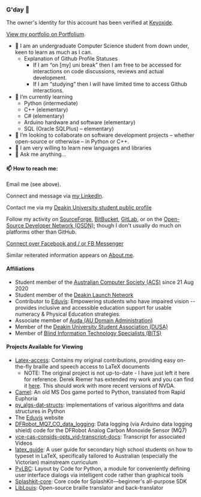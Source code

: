 ### G'day 👋

The owner's identity for this account has been verified at [Keyoxide](https://keyoxide.org/6C1E7CD8370E4DF7F852968716F8388EB88796D7).

[View my portfolio on Portfolium](https://portfolium.com/njschmidt/).

* 🏫 I am an undergraduate Computer Science student from down under, keen to learn as much as I can.
    * Explanation of Github Profile Statuses
        * If I am “on [my] uni break” then I am free to be accessed for interactions on code discussions, reviews and actual development.
        * If I am “studying” then I will have limited time to access Github interactions.
* 🌱 I’m currently learning
    * Python (intermediate)
    * C++ (elementary)
    * C# (elementary)
    * Arduino hardware and software (elementary)
    * SQL (Oracle SQLPlus) &ndash; elementary)
* 👨 I’m looking to collaborate on software development projects &ndash; whether open-source or otherwise &ndash; in Python or C++.
* 🤔 I am very willing to learn new languages and libraries
* 💬 Ask me anything...

#### 📫 How to reach me:
Email me (see above).

Connect and message via [my LinkedIn](https://www.linkedin.com/in/njsch/).

Contact me via my [Deakin University student public profile](https://sync.deakin.edu.au/profiles/student/njschmidt/)

Follow my activity on [SourceForge](https://sourceforge.net/u/njschmidt/), [BitBucket](https://bitbucket.org/njsch/), [GitLab](https://gitlab.com/njsch), or on the [Open-Source Developer Network (OSDN)](https://osdn.net/users/njsch/); though I don't usually do much on platforms other than GitHub.

[Connect over Facebook and / or FB Messenger](https://www.facebook.com/whatpictureisthat)

Similar reiterated information appears on [About.me](https://about.me/njschmidt).

#### Affiliations
* Student member of the [Australian Computer Society (ACS)](https://www.acs.org.au/) since 21 Aug 2020
* Student member of the [Deakin Launch Network](https://launchnetwork.deakin.edu.au/)
* Contributor to [Eduvis](https://github.com/eduvis/): Empowering students who have impaired vision -- provides inclusive and accessible education support for usable numeracy & Physical Education strategies.
* Associate member of [Auda (AU Domain Administration)](https://www.auda.org.au/)
* Member of the [Deakin University Student Association (DUSA)](https://dusa.org.au/)
* Member of [Blind Information Technology Specialists (BITS)](https://bits-acb.org/)

#### Projects Available for Viewing
* [Latex-access](http://latex-access.sourceforge.net/): Contains my original contributions, providing easy on-the-fly braille and speech access to LaTeX documents
  * NOTE: The original project is not up-to-date - I have just left it here for reference.  Derek Riemer has extended my work and you can find it [here](https://github.com/derekriemer/latex-access-matrix).  This should work with more recent versions of NVDA.
* [Camel](https://github.com/njsch/camel/): An old MS Dos game ported to Python, translated from Rapid Euphoria
* [py_algs-dat-structs](https://github.com/njsch/py_algs-dat-structs/): implementations of various algorithms and data structures in Python
* The [Eduvis](https://github.com/eduvis/eduvis.github.io/) website
* [DFRobot_MQ7_CO_data_logging](https://github.com/njsch/DFRobot_MQ7_CO_data_logging): Data logging (via Arduino data logging shield) code for the DFRobot Analog Carbon Monoxide Sensor (MQ7)
* [vce-cas-consids-opts_vid-transcript-docs](https://github.com/eduvis/vce-cas-consids-opts_vid-transcript-docs): Transcript for associated Videos
* [latex_guide](https://github.com/eduvis/latex_guide): A user guide for secondary high school students on how to typeset in LaTeX, specifically tailored to Australian (especially the Victorian) mainstream curriculum
* [PyLBC](https://github.com/njsch/PyLBC): Layout by Code for Python, a module for conveniently defining user interface dialogs via intelligent code rather than graphical tools
* [Splashkit-core](https://github.com/njsch/splashkit-core): Core code for SplashKit—beginner's all-purpose SDK
* [LibLouis](https://github.com/njsch/liblouis/): Open-source braille translator and back-translator
